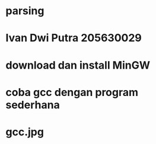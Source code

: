 # parsing
# Ivan Dwi Putra 205630029
# download dan install MinGW
# coba gcc dengan program sederhana
# gcc.jpg
